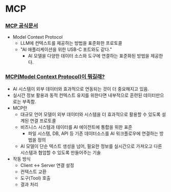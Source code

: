 # MCP
### [MCP 공식문서](https://modelcontextprotocol.io/introduction)

- Model Context Protocol
    - LLM에 컨텍스트를 제공하는 방법을 표준화한 프로토콜
    - "AI 애플리케이션을 위한 USB-C 포트와도 같다."
        - AI 모델을 다양한 데이터 소스와 도구에 연결하는 표준화된 방법을 제공한다.

### [MCP(Model Context Protocol)이 뭐길래?](https://dytis.tistory.com/112)
- AI 시스템이 외부 데이터와 효과적으로 연동되는 것이 더 중요해지고 있음.
- 실시간 정보 활용과 동적 컨텍스트 유지를 위한다면 내부적으로 훈련된 데이터만으로는 부족함.
- MCP란
    - 대규모 언어 모델이 외부 데이터와 시스템을 더 효과적으로 활용할 수 있도록 설계된 연결 프로토콜
    - 비즈니스 시스템과 테이터를 AI 에이전트에 통합을 위한 표준
        - 파일 시스템, DB, API 등 기존 데이터소스를 AI 워크플로우에 연결하는 방법을 정의
    - AI 모델이 단순 텍스트 생성을 넘어, 필요한 정보를 실시간으로 가져오고 다른 시스템과 협업할 수 있도록 만들어주는 기술
- 작동 방식
    - Client <-> Server 연결 설정
    - 컨텍스트 교환
    - 도구(Tool) 호출
    - 결과 처리
